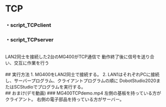 
# TCP
### ・script_TCPclient
### ・script_TCPserver
<br>
LAN2同士を接続した2台のMG400がTCP通信で
動作終了後に信号を送り合い、交互に作業を行う
<br>
<br>
## 実行方法
1. MG400をLAN2同士で接続する。
2. LAN1はそれぞれPCに接続し、サーバープログラム、クライアントプログラムの順に
   DobotStudio2020またはSCStudioでプログラムを実行する。
 <br>
## おまけ(デモ動画)
### MG400TCPdemo.mp4
左側の基板を持っている方がクライアント。
右側の電子部品を持っている方がサーバー。
<br>
